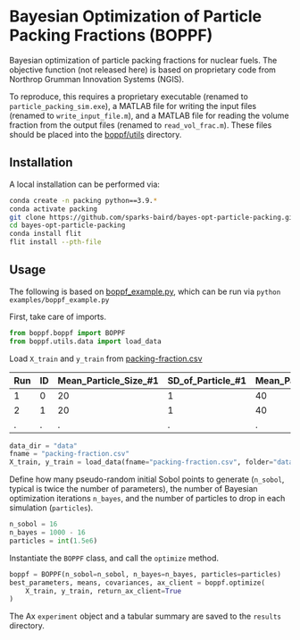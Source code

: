 # Bayesian Optimization of Particle Packing Fractions (BOPPF)

Bayesian optimization of particle packing fractions for nuclear fuels. The objective function (not released here) is based on proprietary code from Northrop Grumman Innovation Systems (NGIS).

To reproduce, this requires a proprietary executable (renamed to
`particle_packing_sim.exe`), a MATLAB file
for writing the input files (renamed to `write_input_file.m`), and a MATLAB file for reading the volume fraction from
the output files (renamed to `read_vol_frac.m`). These files should be placed into the [boppf/utils](boppf/utils) directory.

## Installation

A local installation can be performed via:
```bash
conda create -n packing python==3.9.*
conda activate packing
git clone https://github.com/sparks-baird/bayes-opt-particle-packing.git
cd bayes-opt-particle-packing
conda install flit
flit install --pth-file
```

## Usage
The following is based on [boppf_example.py](examples/boppf_example.py), which can be run via `python examples/boppf_example.py`

First, take care of imports.
```python
from boppf.boppf import BOPPF
from boppf.utils.data import load_data
```
Load `X_train` and `y_train` from [packing-fraction.csv](data/packing-fraction.csv)

| Run 	| ID 	| Mean_Particle_Size_#1 	| SD_of_Particle_#1 	| Mean_Particle_Size_#2 	| SD_of_Particle_#2 	| Mean_Particle_Size_#3 	| SD_of_Particle_#3 	| Particle_#1_Mass_Fraction 	| Particle_#2_Mass_Fraction 	| Particle_#3_Mass_Fraction 	| Packing_Fraction 	|
|-----	|----	|-----------------------	|-------------------	|-----------------------	|-------------------	|-----------------------	|-------------------	|---------------------------	|---------------------------	|---------------------------	|------------------	|
| 1   	| 0  	| 20                    	| 1                 	| 40                    	| 2.8284            	| 60                    	| 5.1962            	| 0.2239                    	| 0.597                     	| 0.1791                    	| 0.74             	|
| 2   	| 1  	| 20                    	| 1                 	| 40                    	| 2.8284            	| 60                    	| 779.4229          	| 0.2239                    	| 0.597                     	| 0.1791                    	| 0.737            	|
| .   	| .  	| .                     	| .                 	| .                     	| .                 	| .                     	| .                 	| .                         	| .                         	| .                         	| .                	|

```python
data_dir = "data"
fname = "packing-fraction.csv"
X_train, y_train = load_data(fname="packing-fraction.csv", folder="data")
```

Define how many pseudo-random initial Sobol points to generate (`n_sobol`, typical is twice the number of parameters), the number of Bayesian optimization iterations `n_bayes`, and the number of particles to drop in each simulation (`particles`).
```python
n_sobol = 16
n_bayes = 1000 - 16
particles = int(1.5e6)
```

Instantiate the `BOPPF` class, and call the `optimize` method.
```python
boppf = BOPPF(n_sobol=n_sobol, n_bayes=n_bayes, particles=particles)
best_parameters, means, covariances, ax_client = boppf.optimize(
    X_train, y_train, return_ax_client=True
)
```

The Ax `experiment` object and a tabular summary are saved to the `results` directory.
